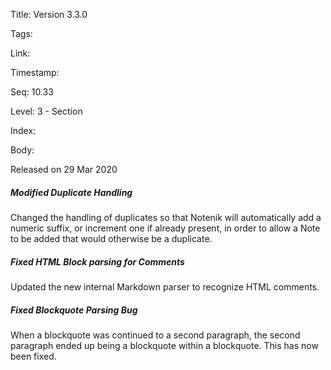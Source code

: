 Title: Version 3.3.0 

Tags:  

Link: 

Timestamp:  

Seq: 10.33 

Level: 3 - Section 

Index:  

Body: 

Released on 29 Mar 2020
 
##### Modified Duplicate Handling

Changed the handling of duplicates so that Notenik will automatically add a numeric suffix, or increment one if already present, in order to allow a Note to be added that would otherwise be a duplicate. 

 
##### Fixed HTML Block parsing for Comments

Updated the new internal Markdown parser to recognize HTML comments. 

 
##### Fixed Blockquote Parsing Bug

When a blockquote was continued to a second paragraph, the second paragraph ended up being a blockquote within a blockquote. This has now been fixed. 

